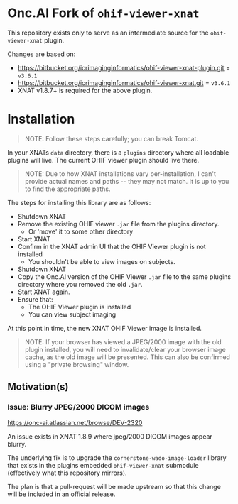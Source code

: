 # Onc.AI Fork of `ohif-viewer-xnat`

This repository exists only to serve as an intermediate source for
the `ohif-viewer-xnat` plugin.

Changes are based on:
* https://bitbucket.org/icrimaginginformatics/ohif-viewer-xnat-plugin.git = `v3.6.1`
* https://bitbucket.org/icrimaginginformatics/ohif-viewer-xnat.git = `v3.6.1`
* XNAT v1.8.7+ is required for the above plugin.

# Installation

> NOTE: Follow these steps carefully; you can break Tomcat.

In your XNATs `data` directory, there is a `plugins` directory where
all loadable plugins will live. The current OHIF viewer plugin should
live there.

> NOTE: Due to how XNAT installations vary per-installation, I can't
provide actual names and paths -- they may not match. It is up to you
to find the appropriate paths.

The steps for installing this library are as follows:

* Shutdown XNAT
* Remove the existing OHIF viewer `.jar` file from the plugins directory.
  * Or 'move' it to some other directory
* Start XNAT
* Confirm in the XNAT admin UI that the OHIF Viewer plugin is not installed
  * You shouldn't be able to view images on subjects.
* Shutdown XNAT
* Copy the Onc.AI version of the OHIF Viewer `.jar` file to the same
plugins directory where you removed the old `.jar`.
* Start XNAT again.
* Ensure that:
  * The OHIF Viewer plugin is installed
  * You can view subject imaging

At this point in time, the new XNAT OHIF Viewer image is installed.

> NOTE: If your browser has viewed a JPEG/2000 image with the old plugin
installed, you will need to invalidate/clear your browser image cache,
as the old image will be presented. This can also be confirmed using
a "private browsing" window.

## Motivation(s)

### Issue: Blurry JPEG/2000 DICOM images

https://onc-ai.atlassian.net/browse/DEV-2320

An issue exists in XNAT 1.8.9 where jpeg/2000 DICOM images appear
blurry.

The underlying fix is to upgrade the `cornerstone-wado-image-loader` library that exists in the plugins embedded `ohif-viewer-xnat` submodule
(effectively what this repository mirrors).

The plan is that a pull-request will be made upstream so that this
change will be included in an official release.
